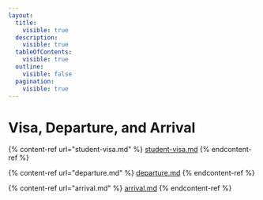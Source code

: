```yaml
---
layout:
  title:
    visible: true
  description:
    visible: true
  tableOfContents:
    visible: true
  outline:
    visible: false
  pagination:
    visible: true
---
```


# Visa, Departure, and Arrival

{% content-ref url="student-visa.md" %}
[student-visa.md](student-visa.md)
{% endcontent-ref %}

{% content-ref url="departure.md" %}
[departure.md](departure.md)
{% endcontent-ref %}

{% content-ref url="arrival.md" %}
[arrival.md](arrival.md)
{% endcontent-ref %}
